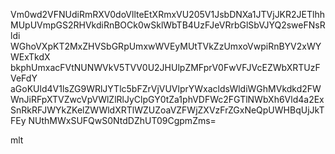 Vm0wd2VFNUdiRmRXV0doVllteEtXRmxVU205V1JsbDNXa1JTVjJKR2JETlhh
MUpUVmpGS2RHVkdiRnBOCk0wSklWbTB4UzFJeVRrbGlSbVJYQ2sweFNsRldi
WGhoVXpKT2MxZHVSbGRpUmxwWVEyMUtTVkZzUmxoVwpiRnBYV2xWYWExTkdX
bkphUmxacFVtNUNWVkV5TVV0U2JHUlpZMFprV0FwVFJVcEZWbXRTUzFVeFdY
aGoKUld4V1lsZG9WRlJYTlc5bFZrVjVUVlprYWxacldsWldiWGhMVkdkd2FW
WnJiRFpXTVZwcVpVWlZlRlJyClpGY0tZa1phVDFWc2FGTlNWbXh6Vld4a2Ex
SnRkRFJWYkZKelZWWldXRTlWZUZoaVZFWjZXVzFrZGxNeQpUWHBqUjJkTFEy
NUthMWxSUFQwS0NtdDZhUT09CgpmZms=

mlt
